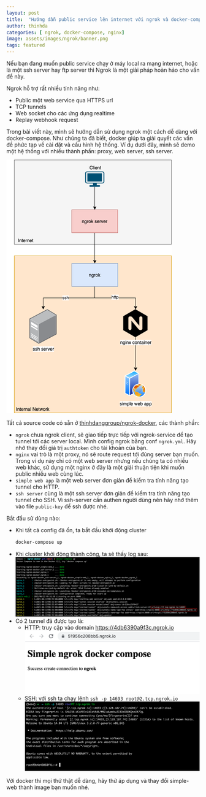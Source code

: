 ```yaml
---
layout: post
title:  "Hướng dẫn public service lên internet với ngrok và docker-compose"
author: thinhda
categories: [ ngrok, docker-compose, nginx]
image: assets/images/ngrok/banner.png
tags: featured
---
```


Nếu bạn đang muốn public service chạy ở máy local ra mạng internet, hoặc là một ssh server hay ftp server thì Ngrok là một giải pháp hoàn hảo cho vấn đề này.

Ngrok hỗ trợ rất nhiều tính năng như:

- Public một web service qua HTTPS url
- TCP tunnels
- Web socket cho các ứng dụng realtime
- Replay webhook request

Trong bài viết này, mình sẽ hướng dẫn sử dụng ngrok một cách dễ dàng với docker-compose. Như chúng ta đã biết, docker giúp ta giải quyết các vấn đề phức tạp về cài đặt và cấu hình hệ thống. Ví dụ dưới đây, mình sẽ demo một hệ thống với nhiều thành phần: proxy, web server, ssh server.


![deployment](/assets/images/ngrok/ngrok-docker.png)

Tất cả source code có sẵn ở [thinhdanggroup/ngrok-docker](https://github.com/thinhdanggroup/ngrok-docker), các thành phần:

- `ngrok` chưa ngrok client, sẽ giao tiếp trực tiếp với ngrok-service để tạo tunnel tới các server local. Mình config ngrok bằng conf `ngrok.yml`. Hãy nhớ thay đổi giá trị `authtoken` cho tài khoản của bạn.
- `nginx` vai trò là một proxy, nó sẽ route request tới đúng server bạn muốn. Trong ví dụ này chỉ có một web server nhưng nếu chúng ta có nhiều web khác, sử dụng một nginx ở đây là một giải thuận tiện khi muốn public nhiều web cùng lúc.
- `simple web app` là một web server đơn giản để kiểm tra tính năng tạo tunnel cho HTTP.
- `ssh server` cùng là một ssh server đơn giản để kiểm tra tính năng tạo tunnel cho SSH. Vì ssh-server cần authen người dùng nên hãy nhớ thêm vào file `public-key` để ssh được nhé.


Bắt đầu sử dùng nào:

- Khi tất cả config đã ổn, ta bắt đầu khởi động cluster
	```sh
	docker-compose up
	```
- Khi cluster khởi động thành công, ta sẽ thấy log sau:
	![log-docker](/assets/images/ngrok/log-docker.png)
- Có 2 tunnel đã được tạo là:
  - HTTP: truy cập vào domain https://4db6390a9f3c.ngrok.io
        ![http](/assets/images/ngrok/http-example.png)
  - SSH: với ssh ta chạy lệnh `ssh -p 14693 root@2.tcp.ngrok.io`
        ![ssh](/assets/images/ngrok/ssh-example.png)

Với docker thì mọi thứ thật dễ dàng, hãy thử áp dụng và thay đổi simple-web thành image bạn muốn nhé.